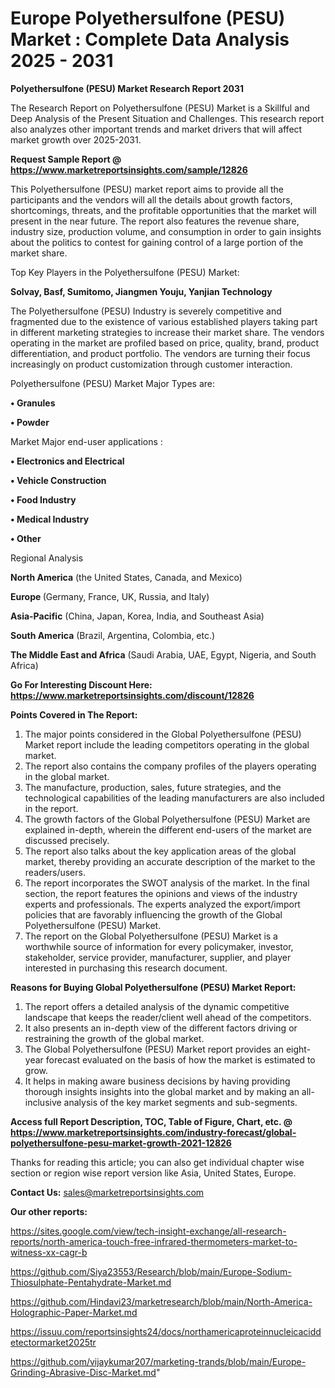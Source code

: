 # Europe Polyethersulfone (PESU) Market : Complete Data Analysis 2025 - 2031

<strong>Polyethersulfone (PESU) Market Research Report 2031</strong>

The Research Report on Polyethersulfone (PESU) Market is a Skillful and Deep Analysis of the Present Situation and Challenges. This research report also analyzes other important trends and market drivers that will affect market growth over 2025-2031.

<strong>Request Sample Report @ <a href=https://www.marketreportsinsights.com/sample/12826>https://www.marketreportsinsights.com/sample/12826</a></strong>

This Polyethersulfone (PESU) market report aims to provide all the participants and the vendors will all the details about growth factors, shortcomings, threats, and the profitable opportunities that the market will present in the near future. The report also features the revenue share, industry size, production volume, and consumption in order to gain insights about the politics to contest for gaining control of a large portion of the market share.

Top Key Players in the Polyethersulfone (PESU) Market:

<strong>Solvay, Basf, Sumitomo, Jiangmen Youju, Yanjian Technology</strong>

The Polyethersulfone (PESU) Industry is severely competitive and fragmented due to the existence of various established players taking part in different marketing strategies to increase their market share. The vendors operating in the market are profiled based on price, quality, brand, product differentiation, and product portfolio. The vendors are turning their focus increasingly on product customization through customer interaction.

Polyethersulfone (PESU) Market Major Types are:

<strong>• Granules

• Powder</strong>

Market Major end-user applications :

<strong>• Electronics and Electrical

• Vehicle Construction

• Food Industry

• Medical Industry

• Other</strong>

Regional Analysis

</u><strong><b>North America</b></strong> (the United States, Canada, and Mexico)

<strong><b>Europe </b></strong>(Germany, France, UK, Russia, and Italy)

<strong><b>Asia-Pacific</b></strong> (China, Japan, Korea, India, and Southeast Asia)

<strong><b>South America</b></strong> (Brazil, Argentina, Colombia, etc.)

<strong><b>The Middle East and Africa</b></strong> (Saudi Arabia, UAE, Egypt, Nigeria, and South Africa)

<strong>Go For Interesting Discount Here: <a href=https://www.marketreportsinsights.com/discount/12826>https://www.marketreportsinsights.com/discount/12826</a></strong>

<strong>Points Covered in The Report:</strong>
<ol>
  <li>The major points considered in the Global Polyethersulfone (PESU) Market report include the leading competitors operating in the global market.</li>
  <li>The report also contains the company profiles of the players operating in the global market.</li>
  <li>The manufacture, production, sales, future strategies, and the technological capabilities of the leading manufacturers are also included in the report.</li>
  <li>The growth factors of the Global Polyethersulfone (PESU) Market are explained in-depth, wherein the different end-users of the market are discussed precisely.</li>
  <li>The report also talks about the key application areas of the global market, thereby providing an accurate description of the market to the readers/users.</li>
  <li>The report incorporates the SWOT analysis of the market. In the final section, the report features the opinions and views of the industry experts and professionals. The experts analyzed the export/import policies that are favorably influencing the growth of the Global Polyethersulfone (PESU) Market.</li>
  <li>The report on the Global Polyethersulfone (PESU) Market is a worthwhile source of information for every policymaker, investor, stakeholder, service provider, manufacturer, supplier, and player interested in purchasing this research document.</li>
</ol>
<strong>Reasons for Buying Global Polyethersulfone (PESU) Market Report:</strong>

<ol>
  <li>The report offers a detailed analysis of the dynamic competitive landscape that keeps the reader/client well ahead of the competitors.</li>
  <li>It also presents an in-depth view of the different factors driving or restraining the growth of the global market.</li>
  <li>The Global Polyethersulfone (PESU) Market report provides an eight-year forecast evaluated on the basis of how the market is estimated to grow.</li>
  <li>It helps in making aware business decisions by having providing thorough insights insights into the global market and by making an all-inclusive analysis of the key market segments and sub-segments.</li>
</ol>
<strong>Access full Report Description, TOC, Table of Figure, Chart, etc. @ <a href=https://www.marketreportsinsights.com/industry-forecast/global-polyethersulfone-pesu-market-growth-2021-12826>https://www.marketreportsinsights.com/industry-forecast/global-polyethersulfone-pesu-market-growth-2021-12826</a></strong>


Thanks for reading this article; you can also get individual chapter wise section or region wise report version like Asia, United States, Europe.

<strong>Contact Us:</strong>
sales@marketreportsinsights.com

<strong>Our other reports:</strong>

<a href=https://sites.google.com/view/tech-insight-exchange/all-research-reports/north-america-touch-free-infrared-thermometers-market-to-witness-xx-cagr-b>https://sites.google.com/view/tech-insight-exchange/all-research-reports/north-america-touch-free-infrared-thermometers-market-to-witness-xx-cagr-b</a>

<a href=https://github.com/Siya23553/Research/blob/main/Europe-Sodium-Thiosulphate-Pentahydrate-Market.md>https://github.com/Siya23553/Research/blob/main/Europe-Sodium-Thiosulphate-Pentahydrate-Market.md</a>

<a href=https://github.com/Hindavi23/marketresearch/blob/main/North-America-Holographic-Paper-Market.md>https://github.com/Hindavi23/marketresearch/blob/main/North-America-Holographic-Paper-Market.md</a>

<a href=https://issuu.com/reportsinsights24/docs/northamericaproteinnucleicaciddetectormarket2025tr>https://issuu.com/reportsinsights24/docs/northamericaproteinnucleicaciddetectormarket2025tr</a>

<a href=https://github.com/vijaykumar207/marketing-trands/blob/main/Europe-Grinding-Abrasive-Disc-Market.md>https://github.com/vijaykumar207/marketing-trands/blob/main/Europe-Grinding-Abrasive-Disc-Market.md</a>"

